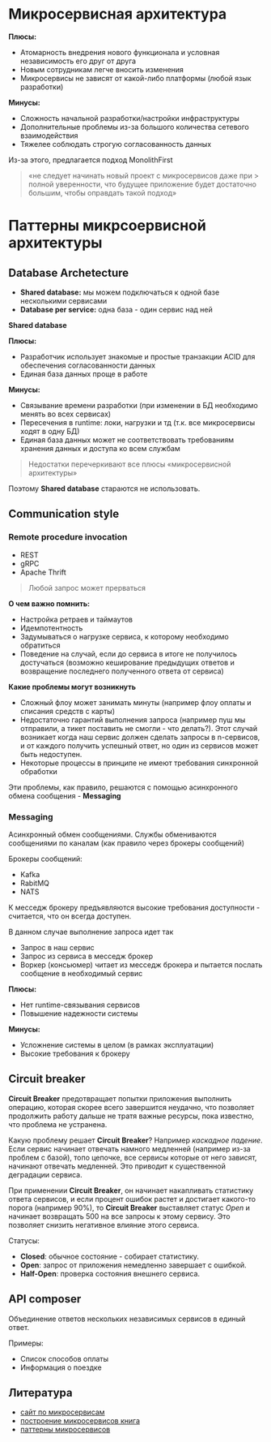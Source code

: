 # Микросервисная архитектура

**Плюсы:**
- Атомарность внедрения нового функционала и условная независимость его друг от друга
- Новым сотрудникам легче вносить изменения
- Микросервисы не зависят от какой-либо платформы (любой язык разработки)

**Минусы:**
- Сложность начальной разработки/настройки инфраструктуры
- Дополнительные проблемы из-за большого количества сетевого взаимодействия
- Тяжелее соблюдать строгую согласованность данных

Из-за этого, предлагается подход MonolithFirst

> «не следует начинать новый проект с микросервисов даже при > полной уверенности, что будущее приложение будет достаточно большим, чтобы оправдать такой подход»

# Паттерны микрсоервисной архитектуры

## Database Archetecture

- **Shared database:** мы можем подключаться к одной базе несколькими сервисами
- **Database per service:** одна база - один сервис над ней

**Shared database**

**Плюсы:**
- Разработчик использует знакомые и простые транзакции ACID для обеспечения согласованности данных
- Единая база данных проще в работе
  
**Минусы:**
- Связывание времени разработки (при изменении в БД необходимо менять во всех сервисах)
- Пересечения в runtime: локи, нагрузки и тд (т.к. все микросервисы ходят в одну БД)
- Единая база данных может не соответствовать требованиям хранения данных и доступа ко всем службам

> Недостатки перечеркивают все плюсы «микросервисной архитектуры»

Поэтому **Shared database** стараются не использовать.

## Communication style

### Remote procedure invocation
- REST
- gRPC
- Apache Thrift

> Любой запрос может прерваться

**О чем важно помнить:**
- Настройка ретраев и таймаутов
- Идемпотентность
- Задумываться о нагрузке сервиса, к которому необходимо обратиться
- Поведение на случай, если до сервиса в итоге не получилось достучаться (возможно кеширование предыдущих ответов и возвращение последнего полученного ответа от сервиса)

**Какие проблемы могут возникнуть**
- Сложный флоу может занимать минуты (например флоу оплаты и списания средств с карты)
- Недостаточно гарантий выполнения запроса (например пуш мы отправили, а тикет поставить не смогли - что делать?). Этот случай возникает когда наш сервис должен сделать запросы в n-сервисов, и от каждого получить успешный ответ, но один из сервисов может быть недоступен.
- Некоторые процессы в принципе не имеют требования синхронной обработки

Эти проблемы, как правило, решаются с помощью асинхронного обмена сообщения - **Messaging**


### Messaging
Асинхронный обмен сообщениями. Службы обмениваются сообщениями по каналам (как правило через брокеры сообщений)

Брокеры сообщений:
- Kafka
- RabitMQ
- NATS

К месседж брокеру предъявляются высокие требования доступности - считается, что он всегда доступен.

В данном случае выполнение запроса идет так

- Запрос в наш сервис 
- Запрос из сервиса в месседж брокер
- Воркер (консьюмер) читает из месседж брокера и пытается послать сообщение в необходимый сервис


**Плюсы:**
- Нет runtime-связывания сервисов
- Повышение надежности системы

**Минусы:**
- Усложнение системы в целом (в рамках эксплуатации)
- Высокие требования к брокеру

## Circuit breaker

**Circuit Breaker** предотвращает попытки приложения выполнить операцию, которая скорее всего завершится неудачно, что позволяет продолжить работу дальше не тратя важные ресурсы, пока известно, что проблема не устранена.

Какую проблему решает **Circuit Breaker**? Например *каскадное падение*. Если сервис начинает отвечать намного медленней (например из-за проблем с базой), топо цепочке, все сервисы которые от него зависят, начинают отвечать медленней. Это приводит к существенной деградации сервиса. 

При применении **Circuit Breaker**, он начинает накапливать статистику ответа сервисов, и если процент ошибок растет и достигает какого-то порога (например 90%), то **Circuit Breaker** выставляет статус *Open* и начинает возвращать 500 на все запросы к этому сервису. Это позволяет снизить негативное влияние этого сервиса.

Статусы:
- **Closed**: обычное состояние - собирает статистику.
- **Open**: запрос от приложения немедленно завершает с ошибкой.
- **Half-Open**: проверка состояния внешнего сервиса.

## API composer

Объединение ответов нескольких независимых сервисов в единый ответ.

Примеры:
- Список способов оплаты
- Информация о поездке


## Литература
- [сайт по микросервисам](https://microservices.io/)
- [построение микросервисов книга](https://www.amazon.com/Building-Microservices-Designing-Fine-Grained-Systems/dp/1491950358)
- [паттерны микросервисов](https://www.manning.com/books/microservices-patterns)